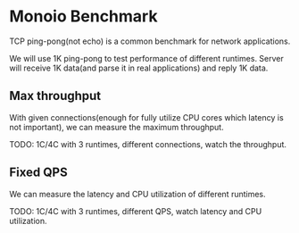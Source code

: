 # Monoio Benchmark

TCP ping-pong(not echo) is a common benchmark for network applications.

We will use 1K ping-pong to test performance of different runtimes. Server will receive 1K data(and parse it in real applications) and reply 1K data.

## Max throughput
With given connections(enough for fully utilize CPU cores which latency is not important), we can measure the maximum throughput.

TODO: 1C/4C with 3 runtimes, different connections, watch the throughput.

## Fixed QPS
We can measure the latency and CPU utilization of different runtimes.

TODO: 1C/4C with 3 runtimes, different QPS, watch latency and CPU utilization.